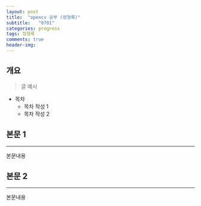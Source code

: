 ```yaml
---
layout: post
title:  "opencv 공부 (정형록)"
subtitle:   "0701"
categories: progress
tags: 정형록
comments: true
header-img: 
---
```


## 개요
> 글 예시

- 목차
	- 목차 작성 1
	- 목차 작성 2 
  

## 본문 1
---
본문내용



## 본문 2
---
본문내용
